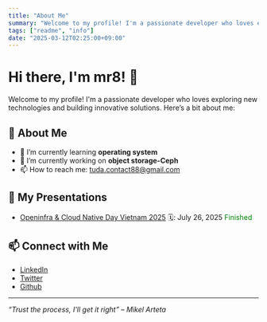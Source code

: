 ```yaml
---
title: "About Me"
summary: "Welcome to my profile! I'm a passionate developer who loves exploring new technologies and building innovative solutions."
tags: ["readme", "info"]
date: "2025-03-12T02:25:00+09:00"
---
```


# Hi there, I'm mr8! 👋

Welcome to my profile! I'm a passionate developer who loves exploring new technologies and building innovative solutions. Here’s a bit about me:

## 🚀 About Me

- 🌱 I’m currently learning **operating system**
- 💼 I’m currently working on **object storage-Ceph**
- 📫 How to reach me: tuda.contact88@gmail.com

[comment]: <## 📊 GitHub Stats>

[comment]: <![batamsieuhang's GitHub stats](https://github-readme-stats.vercel.app/api?username=batamsieuhang&show_icons=true&theme=radical)> 


[comment]: <![Top Langs](https://github-readme-stats.vercel.app/api/top-langs/?username=batamsieuhang&layout=compact&theme=radical)> 

## 🎤 My Presentations
- [Openinfra & Cloud Native Day Vietnam 2025](https://2025.vietopeninfra.org) 🗓️: July 26, 2025 <span style="color:green;">Finished</span>

## 📫 Connect with Me

- [LinkedIn](https://www.linkedin.com/in/tuda)
- [Twitter](https://twitter.com/batamsieuhang)
- [Github](https://github.com/mr4x2)

---

*“Trust the process, I'll get it right” – Mikel Arteta*
